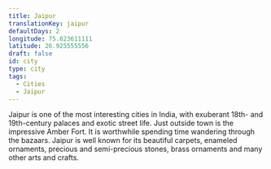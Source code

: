 ```yaml
---
title: Jaipur
translationKey: jaipur
defaultDays: 2
longitude: 75.823611111
latitude: 26.925555556
draft: false
id: city
type: city
tags:
  - Cities
  - Jaipur
---
```

Jaipur is one of the most interesting cities in India, with exuberant 18th- and 19th-century palaces and exotic street life. Just outside town is the impressive Amber Fort. It is worthwhile spending time wandering through the bazaars. Jaipur is well known for its beautiful carpets, enameled ornaments, precious and semi-precious stones, brass ornaments and many other arts and crafts.